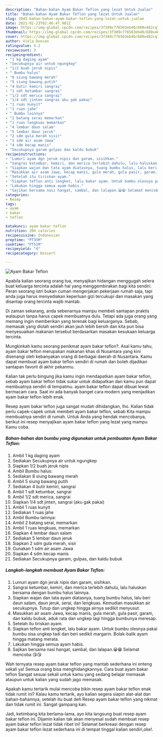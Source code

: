 ```yaml
---
description: "Bahan-bahan Ayam Bakar Teflon yang lezat Untuk Jualan"
title: "Bahan-bahan Ayam Bakar Teflon yang lezat Untuk Jualan"
slug: 1045-bahan-bahan-ayam-bakar-teflon-yang-lezat-untuk-jualan
date: 2021-02-23T02:46:47.981Z
image: https://img-global.cpcdn.com/recipes/3f389c776503eb40/680x482cq70/ayam-bakar-teflon-foto-resep-utama.jpg
thumbnail: https://img-global.cpcdn.com/recipes/3f389c776503eb40/680x482cq70/ayam-bakar-teflon-foto-resep-utama.jpg
cover: https://img-global.cpcdn.com/recipes/3f389c776503eb40/680x482cq70/ayam-bakar-teflon-foto-resep-utama.jpg
author: Viola Duncan
ratingvalue: 4.2
reviewcount: 3
recipeingredient:
- "1 kg daging ayam"
- "Secukupnya air untuk ngungkep"
- "1/2 buah jeruk nipis"
- " Bumbu halus"
- "8 siung bawang merah"
- "5 siung bawang putih"
- "4 butir kemiri sangrai"
- "1 sdt ketumbar sangrai"
- "1/2 sdt merica sangrai"
- "1/4 sdt jinten sangrai aku gak pakai"
- "1 ruas kunyit"
- "1 ruas jahe"
- " Bumbu lainnya"
- "2 batang serai memarkan"
- "1 ruas lengkuas memarkan"
- "4 lembar daun salam"
- "5 lembar daun jeruk"
- "2 sdm gula merah sisir"
- "1 sdm air asam Jawa"
- "4 sdm kecap manis"
- "Secukupnya garam gulpas dan kaldu bubuk"
recipeinstructions:
- "Lumuri ayam dgn jeruk nipis dan garam, sisihkan."
- "Sangrai ketumbar, kemiri, dan merica terlebih dahulu, lalu haluskan bersama dengan bumbu halus lainnya."
- "Siapkan wajan dan tata ayam diatasnya, tuang bumbu halus, lalu beri daun salam, daun jeruk, serai, dan lengkuas. Kemudian masukkan air secukupnya. Tutup dan ungkep hingga airnya sedikit menyusut."
- "Masukkan air asam Jawa, kecap manis, gula merah, gula pasir, garam, dan kaldu bubuk, aduk rata dan ungkep lagi hingga bumbunya meresap."
- "Setelah itu tiriskan ayam."
- "Siapkan teflon anti lengket, lalu bakar ayam. Untuk bumbu olesnya pakai bumbu sisa ungkep tadi dan beri sedikit margarin. Bolak-balik ayam hingga matang merata."
- "Lakukan hingga semua ayam habis."
- "Sajikan bersama nasi hangat, sambal, dan lalapan.😀😁 Selamat mencoba 😘😘"
categories:
- Resep
tags:
- ayam
- bakar
- teflon

katakunci: ayam bakar teflon 
nutrition: 204 calories
recipecuisine: Indonesian
preptime: "PT35M"
cooktime: "PT51M"
recipeyield: "4"
recipecategory: Dessert

---
```



![Ayam Bakar Teflon](https://img-global.cpcdn.com/recipes/3f389c776503eb40/680x482cq70/ayam-bakar-teflon-foto-resep-utama.jpg)

Apabila kalian seorang orang tua, menyajikan hidangan menggugah selera buat keluarga tercinta adalah hal yang menggembirakan bagi kita sendiri. Peran seorang istri bukan cuman mengerjakan pekerjaan rumah saja, tapi anda juga harus menyediakan keperluan gizi tercukupi dan masakan yang disantap orang tercinta wajib mantab.

Di zaman  sekarang, anda sebenarnya mampu membeli santapan praktis walaupun tanpa harus capek membuatnya dulu. Tetapi ada juga orang yang memang ingin memberikan yang terenak bagi keluarganya. Sebab, memasak yang diolah sendiri akan jauh lebih bersih dan kita pun bisa menyesuaikan makanan tersebut berdasarkan masakan kesukaan keluarga tercinta. 



Mungkinkah kamu seorang penikmat ayam bakar teflon?. Asal kamu tahu, ayam bakar teflon merupakan makanan khas di Nusantara yang kini disenangi oleh kebanyakan orang di berbagai daerah di Nusantara. Kamu dapat membuat ayam bakar teflon sendiri di rumah dan boleh dijadikan santapan favorit di akhir pekanmu.

Kalian tak perlu bingung jika kamu ingin mendapatkan ayam bakar teflon, sebab ayam bakar teflon tidak sukar untuk didapatkan dan kamu pun dapat membuatnya sendiri di tempatmu. ayam bakar teflon dapat dibuat lewat bermacam cara. Saat ini ada banyak banget cara modern yang menjadikan ayam bakar teflon lebih enak.

Resep ayam bakar teflon juga sangat mudah dihidangkan, lho. Kalian tidak perlu capek-capek untuk membeli ayam bakar teflon, sebab Kita mampu membuatnya sendiri di rumah. Untuk Anda yang hendak mencobanya, berikut ini resep menyajikan ayam bakar teflon yang lezat yang mampu Kamu coba.

<!--inarticleads1-->

##### Bahan-bahan dan bumbu yang digunakan untuk pembuatan Ayam Bakar Teflon:

1. Ambil 1 kg daging ayam
1. Sediakan Secukupnya air untuk ngungkep
1. Siapkan 1/2 buah jeruk nipis
1. Ambil  Bumbu halus:
1. Sediakan 8 siung bawang merah
1. Ambil 5 siung bawang putih
1. Sediakan 4 butir kemiri, sangrai
1. Ambil 1 sdt ketumbar, sangrai
1. Ambil 1/2 sdt merica, sangrai
1. Siapkan 1/4 sdt jinten, sangrai (aku gak pakai)
1. Ambil 1 ruas kunyit
1. Sediakan 1 ruas jahe
1. Ambil  Bumbu lainnya:
1. Ambil 2 batang serai, memarkan
1. Ambil 1 ruas lengkuas, memarkan
1. Siapkan 4 lembar daun salam
1. Sediakan 5 lembar daun jeruk
1. Siapkan 2 sdm gula merah, sisir
1. Gunakan 1 sdm air asam Jawa
1. Siapkan 4 sdm kecap manis
1. Sediakan Secukupnya garam, gulpas, dan kaldu bubuk




<!--inarticleads2-->

##### Langkah-langkah membuat Ayam Bakar Teflon:

1. Lumuri ayam dgn jeruk nipis dan garam, sisihkan.
1. Sangrai ketumbar, kemiri, dan merica terlebih dahulu, lalu haluskan bersama dengan bumbu halus lainnya.
1. Siapkan wajan dan tata ayam diatasnya, tuang bumbu halus, lalu beri daun salam, daun jeruk, serai, dan lengkuas. Kemudian masukkan air secukupnya. Tutup dan ungkep hingga airnya sedikit menyusut.
1. Masukkan air asam Jawa, kecap manis, gula merah, gula pasir, garam, dan kaldu bubuk, aduk rata dan ungkep lagi hingga bumbunya meresap.
1. Setelah itu tiriskan ayam.
1. Siapkan teflon anti lengket, lalu bakar ayam. Untuk bumbu olesnya pakai bumbu sisa ungkep tadi dan beri sedikit margarin. Bolak-balik ayam hingga matang merata.
1. Lakukan hingga semua ayam habis.
1. Sajikan bersama nasi hangat, sambal, dan lalapan.😀😁 Selamat mencoba 😘😘




Wah ternyata resep ayam bakar teflon yang mantab sederhana ini enteng sekali ya! Semua orang bisa menghidangkannya. Cara buat ayam bakar teflon Sangat sesuai sekali untuk kamu yang sedang belajar memasak ataupun untuk kalian yang sudah jago memasak.

Apakah kamu tertarik mulai mencoba bikin resep ayam bakar teflon enak tidak rumit ini? Kalau kamu tertarik, ayo kalian segera siapin alat-alat dan bahan-bahannya, setelah itu buat deh Resep ayam bakar teflon yang nikmat dan tidak rumit ini. Sangat gampang kan. 

Jadi, ketimbang kita berlama-lama, ayo kita langsung buat resep ayam bakar teflon ini. Dijamin kalian tak akan menyesal sudah membuat resep ayam bakar teflon lezat tidak ribet ini! Selamat berkreasi dengan resep ayam bakar teflon lezat sederhana ini di tempat tinggal kalian sendiri,oke!.

